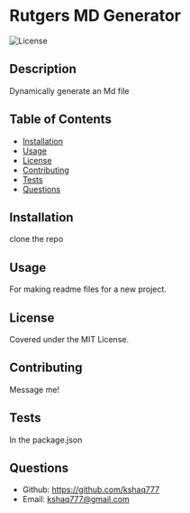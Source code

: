  # Rutgers MD Generator 
  ![License](https://img.shields.io/badge/license-MIT-green)

  ## Description
   Dynamically generate an Md file

  ## Table of Contents
  * [Installation](#installation)
  * [Usage](#usage)
  * [License](#license)
  * [Contributing](#contributing)
  * [Tests](#tests)
  * [Questions](#questions)

  ## Installation
   clone the repo

  ## Usage
   For making readme files for a new project.

  ## License
   Covered under the MIT License.

  ## Contributing
   Message me!

  ## Tests
   In the package.json

  ## Questions
   * Github: https://github.com/kshaq777
   * Email: [kshaq777@gmail.com](mailto:kshaq777@gmail.com)
  
  